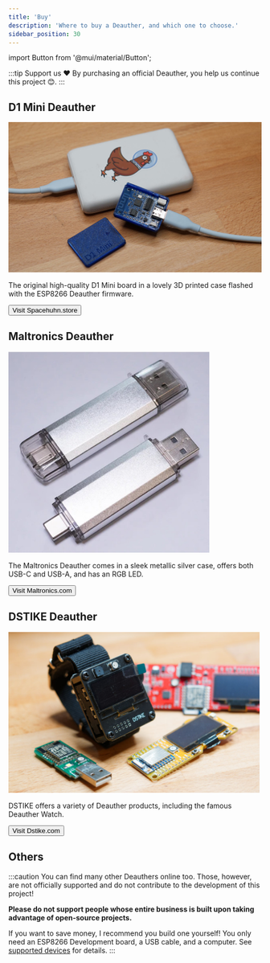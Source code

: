 ```yaml
---
title: 'Buy'
description: 'Where to buy a Deauther, and which one to choose.'
sidebar_position: 30
---
```


import Button from '@mui/material/Button';

:::tip Support us ❤️
By purchasing an official Deauther, you help us continue this project 😊.
:::

<!--
## Spacehuhn Deauther
<img src='/img/buy/<SPACEHUHN>' alt='Spacehuhn D1 Mini Deauther' width='400px'/>

Check out Spacehuhn Store to get a Deauther directly from us.

<Button href='https://spacehuhn.store' target='_blank' variant='contained'>Visit spacehuhn.store</Button>
-->

## D1 Mini Deauther

<img src='/img/buy/d1mini.jpg' alt='Spacehuhn D1 Mini Deauther' width='600px'/>

The original high-quality D1 Mini board in a lovely 3D printed case flashed with the ESP8266 Deauther firmware.  

<Button href='https://spacehuhn.store/products/deauther-d1-mini' target='_blank' variant='contained'>Visit Spacehuhn.store</Button>

## Maltronics Deauther

<img src='/img/buy/maltronics.jpg' alt='Maltronics WiFi Deauther' width='400px'/>

The Maltronics Deauther comes in a sleek metallic silver case, offers both USB-C and USB-A, and has an RGB LED. 

<Button href='https://maltronics.com/products/wifi-deauther' target='_blank' variant='contained'>Visit Maltronics.com</Button>

## DSTIKE Deauther

<img src='/img/buy/dstikes.jpg' alt='DSTIKE Deauthers' width='500px' />

DSTIKE offers a variety of Deauther products, including the famous Deauther Watch.

<Button href='https://dstike.com/collections/all/deauther#MainContent' target='_blank' variant='contained'>Visit Dstike.com</Button>

## Others

:::caution
You can find many other Deauthers online too. Those, however, are not officially supported and do not contribute to the development of this project!  

**Please do not support people whose entire business is built upon taking advantage of open-source projects.**

If you want to save money, I recommend you build one yourself! You only need an ESP8266 Development board, a USB cable, and a computer. See [supported devices](/docs/diy/supported-devices) for details.
:::